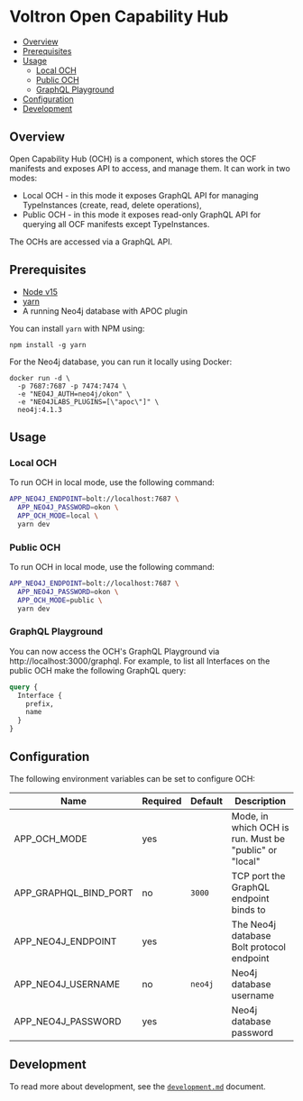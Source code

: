 # Voltron Open Capability Hub

- [Overview](#overview)
- [Prerequisites](#prerequisites)
- [Usage](#usage)
  - [Local OCH](#local-och)
  - [Public OCH](#public-och)
  - [GraphQL Playground](#graphql-playground)
- [Configuration](#configuration)
- [Development](#development)

## Overview

Open Capability Hub (OCH) is a component, which stores the OCF manifests and exposes API to access, and manage them. It can work in two modes:
- Local OCH - in this mode it exposes GraphQL API for managing TypeInstances (create, read, delete  operations),
- Public OCH - in this mode it exposes read-only GraphQL API for querying all OCF manifests except TypeInstances.

The OCHs are accessed via a GraphQL API.

## Prerequisites

- [Node v15](https://nodejs.org/)
- [yarn](https://yarnpkg.com/)
- A running Neo4j database with APOC plugin

You can install `yarn` with NPM using:
```
npm install -g yarn
```

For the Neo4j database, you can run it locally using Docker:
```
docker run -d \
  -p 7687:7687 -p 7474:7474 \
  -e "NEO4J_AUTH=neo4j/okon" \
  -e "NEO4JLABS_PLUGINS=[\"apoc\"]" \
  neo4j:4.1.3
```

## Usage

### Local OCH

To run OCH in local mode, use the following command:
```bash
APP_NEO4J_ENDPOINT=bolt://localhost:7687 \
  APP_NEO4J_PASSWORD=okon \
  APP_OCH_MODE=local \
  yarn dev
```

### Public OCH

To run OCH in local mode, use the following command:
```bash
APP_NEO4J_ENDPOINT=bolt://localhost:7687 \
  APP_NEO4J_PASSWORD=okon \
  APP_OCH_MODE=public \
  yarn dev
```

### GraphQL Playground

You can now access the OCH's GraphQL Playground via http://localhost:3000/graphql. For example, to list all Interfaces on the public OCH make the following GraphQL query:
```graphql
query {
  Interface {
    prefix,
    name
  }
}
```

## Configuration

The following environment variables can be set to configure OCH:

| Name                  | Required | Default | Description                                            |
| --------------------- | -------- | ------- | ------------------------------------------------------ |
| APP_OCH_MODE          | yes      |         | Mode, in which OCH is run. Must be "public" or "local" |
| APP_GRAPHQL_BIND_PORT | no       | `3000`  | TCP port the GraphQL endpoint binds to                 |
| APP_NEO4J_ENDPOINT    | yes      |         | The Neo4j database Bolt protocol endpoint              |
| APP_NEO4J_USERNAME    | no       | `neo4j` | Neo4j database username                                |
| APP_NEO4J_PASSWORD    | yes      |         | Neo4j database password                                |

## Development

To read more about development, see the [`development.md`](../../docs/development.md) document.
